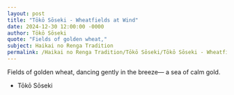 ```yaml
---
layout: post
title: "Tōkō Sōseki - Wheatfields at Wind"
date: 2024-12-30 12:00:00 -0000
author: Tōkō Sōseki
quote: "Fields of golden wheat,"
subject: Haikai no Renga Tradition
permalink: /Haikai no Renga Tradition/Tōkō Sōseki/Tōkō Sōseki - Wheatfields at Wind
---
```


Fields of golden wheat,
dancing gently in the breeze—
a sea of calm gold.

- Tōkō Sōseki
